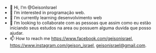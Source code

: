 - 👋 Hi, I’m @GeisonIsrael
- 👀 I’m interested in  programação web.
- 🌱 I’m currently learning desenvolvimento web
- 💞️ I’m looking to collaborate  com as pessoas que assim como eu estão iniciando seus estudos na area ou possuem alguma duvida que posso ajudar.
- 📫 How to reach me https://www.facebook.com/geisonisrael, https://www.instagram.com/geison_israel, geisonisrael@gmail.com.

<!---
GeisonIsrael/GeisonIsrael is a ✨ special ✨ repository because its `README.md` (this file) appears on your GitHub profile.
You can click the Preview link to take a look at your changes.
--->

